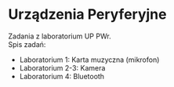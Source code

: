 # Urządzenia Peryferyjne
Zadania z laboratorium UP PWr.  
Spis zadań:  
* Laboratorium 1: Karta muzyczna (mikrofon)
* Laboratorium 2-3: Kamera
* Laboratorium 4: Bluetooth